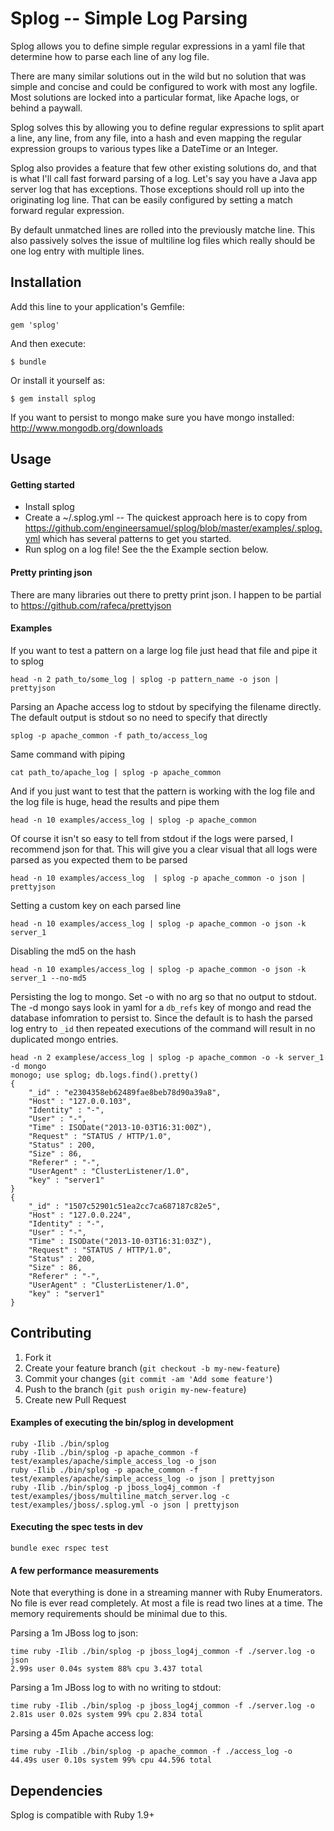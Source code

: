 # Splog -- Simple Log Parsing

Splog allows you to define simple regular expressions in a yaml file that determine how to parse each line of any log file.

There are many similar solutions out in the wild but no solution that was simple and concise and could be configured to work with most any logfile.  Most solutions are locked into a particular format, like Apache logs, or behind a paywall.

Splog solves this by allowing you to define regular expressions to split apart a line, any line, from any file, into a hash and even mapping the regular expression groups to various types like a DateTime or an Integer.

Splog also provides a feature that few other existing solutions do, and that is what I'll call fast forward parsing of a log.  Let's say you have a Java app server log that has exceptions.  Those exceptions should roll up into the originating log line.  That can be easily configured by setting a match forward regular expression.  

By default unmatched lines are rolled into the previously matche line.  This also passively solves the issue of multiline log files which really should be one log entry with multiple lines.


## Installation

Add this line to your application's Gemfile:

    gem 'splog'

And then execute:

    $ bundle

Or install it yourself as:

    $ gem install splog

If you want to persist to mongo make sure you have mongo installed: http://www.mongodb.org/downloads

## Usage

#### Getting started

* Install splog
* Create a ~/.splog.yml -- The quickest approach here is to copy from https://github.com/engineersamuel/splog/blob/master/examples/.splog.yml which has several patterns to get you started.
* Run splog on a log file!  See the the Example section below.

#### Pretty printing json

There are many libraries out there to pretty print json.  I happen to be partial to https://github.com/rafeca/prettyjson

#### Examples

If you want to test a pattern on a large log file just head that file and pipe it to splog
    
    head -n 2 path_to/some_log | splog -p pattern_name -o json | prettyjson

Parsing an Apache access log to stdout by specifying the filename directly.  The default output is stdout so no need to specify that directly

    splog -p apache_common -f path_to/access_log

Same command with piping

    cat path_to/apache_log | splog -p apache_common

And if you just want to test that the pattern is working with the log file and the log file is huge, head the results and pipe them

    head -n 10 examples/access_log | splog -p apache_common

Of course it isn't so easy to tell from stdout if the logs were parsed, I recommend json for that.  This will give you a clear visual that all logs were parsed as you expected them to be parsed

    head -n 10 examples/access_log  | splog -p apache_common -o json | prettyjson

Setting a custom key on each parsed line

    head -n 10 examples/access_log | splog -p apache_common -o json -k server_1 

Disabling the md5 on the hash

    head -n 10 examples/access_log | splog -p apache_common -o json -k server_1 --no-md5

Persisting the log to mongo.  Set -o with no arg so that no output to stdout.  The -d mongo says look in yaml for a `db_refs` key of mongo and read the database infomration to persist to.  Since the default is to hash the parsed log entry to `_id` then repeated executions of the command will result in no duplicated mongo entries.

    head -n 2 examplese/access_log | splog -p apache_common -o -k server_1 -d mongo
    monogo; use splog; db.logs.find().pretty()
    {
        "_id" : "e2304358eb62489fae8beb78d90a39a8",
        "Host" : "127.0.0.103",
        "Identity" : "-",
        "User" : "-",
        "Time" : ISODate("2013-10-03T16:31:00Z"),
        "Request" : "STATUS / HTTP/1.0",
        "Status" : 200,
        "Size" : 86,
        "Referer" : "-",
        "UserAgent" : "ClusterListener/1.0",
        "key" : "server1"
    }
    {
        "_id" : "1507c52901c51ea2cc7ca687187c82e5",
        "Host" : "127.0.0.224",
        "Identity" : "-",
        "User" : "-",
        "Time" : ISODate("2013-10-03T16:31:03Z"),
        "Request" : "STATUS / HTTP/1.0",
        "Status" : 200,
        "Size" : 86,
        "Referer" : "-",
        "UserAgent" : "ClusterListener/1.0",
        "key" : "server1"
    }



## Contributing

1. Fork it
2. Create your feature branch (`git checkout -b my-new-feature`)
3. Commit your changes (`git commit -am 'Add some feature'`)
4. Push to the branch (`git push origin my-new-feature`)
5. Create new Pull Request

#### Examples of executing the bin/splog in development

    ruby -Ilib ./bin/splog
    ruby -Ilib ./bin/splog -p apache_common -f test/examples/apache/simple_access_log -o json
    ruby -Ilib ./bin/splog -p apache_common -f test/examples/apache/simple_access_log -o json | prettyjson
    ruby -Ilib ./bin/splog -p jboss_log4j_common -f test/examples/jboss/multiline_match_server.log -c test/examples/jboss/.splog.yml -o json | prettyjson

#### Executing the spec tests in dev

    bundle exec rspec test

#### A few performance measurements

Note that everything is done in a streaming manner with Ruby Enumerators.  No file is ever read completely.  At most a file is read two lines at a time.  The memory requirements should be minimal due to this.

Parsing a 1m JBoss log to json:

    time ruby -Ilib ./bin/splog -p jboss_log4j_common -f ./server.log -o json  
    2.99s user 0.04s system 88% cpu 3.437 total

Parsing a 1m JBoss log to with no writing to stdout:

    time ruby -Ilib ./bin/splog -p jboss_log4j_common -f ./server.log -o 
    2.81s user 0.02s system 99% cpu 2.834 total

Parsing a 45m Apache access log:

    time ruby -Ilib ./bin/splog -p apache_common -f ./access_log -o
    44.49s user 0.10s system 99% cpu 44.596 total

## Dependencies

Splog is compatible with Ruby 1.9+

